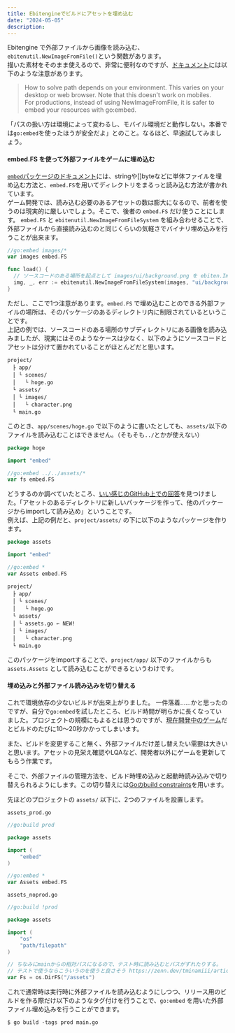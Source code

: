 ```yaml
---
title: Ebitengineでビルドにアセットを埋め込む
date: "2024-05-05"
description:
---
```


Ebitengine で外部ファイルから画像を読み込む、`ebitenutil.NewImageFromFile()`という関数があります。  
描いた素材をそのまま使えるので、非常に便利なのですが、[ドキュメント](https://pkg.go.dev/github.com/hajimehoshi/ebiten/v2/ebitenutil#NewImageFromFile)には以下のような注意があります。

> How to solve path depends on your environment. This varies on your desktop or web browser. Note that this doesn't work on mobiles.  
> For productions, instead of using NewImageFromFile, it is safer to embed your resources with go:embed.

「パスの扱い方は環境によって変わるし、モバイル環境だと動作しない。本番では`go:embed`を使ったほうが安全だよ」とのこと。なるほど、早速試してみましょう。

#### embed.FS を使って外部ファイルをゲームに埋め込む

[`embed`パッケージのドキュメント](https://pkg.go.dev/embed)には、stringや[]byteなどに単体ファイルを埋め込む方法と、`embed.FS`を用いてディレクトリをまるっと読み込む方法が書かれています。  
ゲーム開発では、読み込む必要のあるアセットの数は膨大になるので、前者を使うのは現実的に厳しいでしょう。そこで、後者の `embed.FS` だけ使うことにします。
`embed.FS` と `ebitenutil.NewImageFromFileSystem` を組み合わせることで、外部ファイルから直接読み込むのと同じくらいの気軽さでバイナリ埋め込みを行うことが出来ます。

```go
//go:embed images/*
var images embed.FS

func load() {
  // ソースコードのある場所を起点として images/ui/background.png を ebiten.Image として読み込む
  img, _, err := ebitenutil.NewImageFromFileSystem(images, "ui/background.png")
}
```

ただし、ここで1つ注意があります。`embed.FS` で埋め込むことのできる外部ファイルの場所は、そのパッケージのあるディレクトリ内に制限されているということです。  
上記の例では、ソースコードのある場所のサブディレクトリにある画像を読み込みましたが、現実にはそのようなケースは少なく、以下のようにソースコードとアセットは分けて置かれていることがほとんどだと思います。

```
project/
　├ app/
　│ └ scenes/
　│   └ hoge.go
　└ assets/
　│ └ images/
　│   └ character.png
　└ main.go
```

このとき、`app/scenes/hoge.go` で以下のように書いたとしても、`assets/`以下のファイルを読み込むことはできません。（そもそも`../`とかが使えない）

```go
package hoge

import "embed"

//go:embed ../../assets/*
var fs embed.FS
```

どうするのか調べていたところ、[いい感じのGitHub上での回答](https://github.com/golang/go/issues/46056#issuecomment-1339401427)を見つけました。「アセットのあるディレクトリに新しいパッケージを作って、他のパッケージからimportして読み込め」ということです。  
例えば、上記の例だと、`project/assets/` の下に以下のようなパッケージを作ります。

```go
package assets

import "embed"

//go:embed *
var Assets embed.FS
```

```
project/
　├ app/
　│ └ scenes/
　│   └ hoge.go
　└ assets/
　│ └ assets.go ← NEW!
　│ └ images/
　│   └ character.png
　└ main.go
```

このパッケージをimportすることで、`project/app/` 以下のファイルからも `assets.Assets` として読み込むことができるというわけです。

#### 埋め込みと外部ファイル読み込みを切り替える

これで環境依存の少ないビルドが出来上がりました。  一件落着……かと思ったのですが、自分で`go:embed`を試したところ、ビルド時間が明らかに長くなっていました。プロジェクトの規模にもよるとは思うのですが、[現在開発中のゲーム](https://saekogame.com/)だとビルドのたびに10〜20秒かかってしまいます。

また、ビルドを変更すること無く、外部ファイルだけ差し替えたい需要は大きいと思います。アセットの見栄え確認やLQAなど、開発者以外にゲームを更新してもらう作業です。

そこで、外部ファイルの管理方法を、ビルド時埋め込みと起動時読み込みで切り替えられるようにします。この切り替えには[Goのbuild constraints](https://qiita.com/ssc-ynakamura/items/25e9d2f56ef5f1ca5fd0)を用います。

先ほどのプロジェクトの `assets/` 以下に、2つのファイルを設置します。

`assets_prod.go`

```go
//go:build prod

package assets

import (
	"embed"
)

//go:embed *
var Assets embed.FS
```

`assets_noprod.go`

```go
//go:build !prod

package assets

import (
	"os"
	"path/filepath"
)

// ちなみにmainからの相対パスになるので、テスト時に読み込むとパスがずれたりする。
// テストで使うならこういうのを使うと良さそう https://zenn.dev/tminamiii/articles/find-go-project-root
var Fs = os.DirFS("/assets")
```

これで通常時は実行時に外部ファイルを読み込むようにしつつ、リリース用のビルドを作る際だけ以下のようなタグ付けを行うことで、`go:embed` を用いた外部ファイル埋め込みを行うことができます。

```
$ go build -tags prod main.go
```
